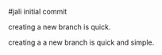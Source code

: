 #jali
initial commit

creating a new branch is quick.

creating a a new branch is quick and simple.


